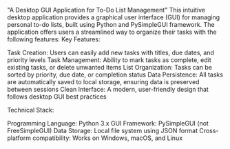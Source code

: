 "A Desktop GUI Application for To-Do List Management"
This intuitive desktop application provides a graphical user interface (GUI) for managing personal to-do lists, built using Python and PySimpleGUI framework. The application offers users a streamlined way to organize their tasks with the following features:
Key Features:

Task Creation: Users can easily add new tasks with titles, due dates, and priority levels
Task Management: Ability to mark tasks as complete, edit existing tasks, or delete unwanted items
List Organization: Tasks can be sorted by priority, due date, or completion status
Data Persistence: All tasks are automatically saved to local storage, ensuring data is preserved between sessions
Clean Interface: A modern, user-friendly design that follows desktop GUI best practices

Technical Stack:

Programming Language: Python 3.x
GUI Framework: PySimpleGUI (not FreeSimpleGUI)
Data Storage: Local file system using JSON format
Cross-platform compatibility: Works on Windows, macOS, and Linux
